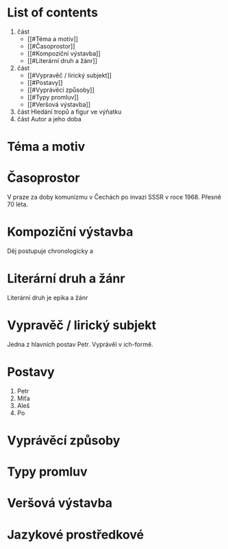 # List of contents
1. část
	- [[#Téma a motiv]]
	- [[#Časoprostor]]
	- [[#Kompoziční výstavba]]
	- [[#Literární druh a žánr]]
2. část
	- [[#Vypravěč / lirický subjekt]]
	- [[#Postavy]]
	- [[#Vyprávěcí způsoby]]
	- [[#Typy promluv]]
	- [[#Veršová výstavba]]
3. část 
	Hledání tropů a figur ve výňatku
4. část
	Autor a jeho doba

# Téma a motiv
# Časoprostor
V praze za doby komunizmu v Čechách po invazi SSSR v roce 1968. Přesně 70 léta.

# Kompoziční výstavba
Děj postupuje chronologicky a 

# Literární druh a žánr
Literární druh je epika a žánr

# Vypravěč / lirický subjekt
Jedna z hlavních postav Petr. Vyprávěl v ich-formě.

# Postavy
1. Petr
2. Míťa
3. Aleš
4. Po
# Vyprávěcí způsoby
# Typy promluv
# Veršová výstavba
# Jazykové prostředkové

